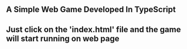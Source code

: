 ## A Simple Web Game Developed In TypeScript
## Just click on the 'index.html' file and the game will start running on web page
